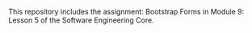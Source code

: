 This repository includes the assignment: Bootstrap Forms in Module 9: Lesson 5 of the Software Engineering Core.